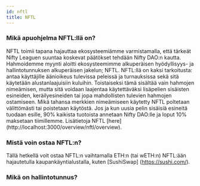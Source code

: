 ```yaml
---
id: nftl
title: NFTL
---
```


### Mikä apuohjelma NFTL:llä on?

NFTL toimii tapana hajauttaa ekosysteemiämme varmistamalla, että tärkeät Nifty Leaguen suuntaa koskevat päätökset tehdään Nifty DAO:n kautta. Hahmoidemme myynti aloitti ekosysteemimme alkuperäisen hyödyllisyys- ja hallintotunnuksen alkuperäisen jakelun; NFTL. NFTL:llä on kaksi tarkoitusta: antaa käyttäjille äänioikeus tulevissa peleissä ja turnauksissa sekä sitä käytetään alustanlaajuisiin kuluihin. Toistaiseksi tämä sisältää vain hahmojen nimeämisen, mutta sitä voidaan laajentaa käytettäväksi lisäpelien sisäisten esineiden, keräilyesineiden tai jopa mahdollisten tulevien hahmojen ostamiseen. Mikä tahansa merkkien nimeämiseen käytetty NFTL poltetaan välittömästi tai poistetaan käytöstä. Jos ja kun uusia pelin sisäisiä esineitä tuodaan esille, 90% kaikista tuotoista annetaan Nifty DAO:lle ja loput 10% maksetaan tiimillemme. Lisätietoja NFTL \[here\] (http://localhost:3000/overview/nftl/overview).

### Mistä voin ostaa NFTL:n?

Tällä hetkellä voit ostaa NFTL:n vaihtamalla ETH:n (tai wETH:n) NFTL:ään hajautetulla kaupankäyntialustalla, kuten \[SushiSwap\] (https://sushi.com/).

### Mikä on hallintotunnus?
